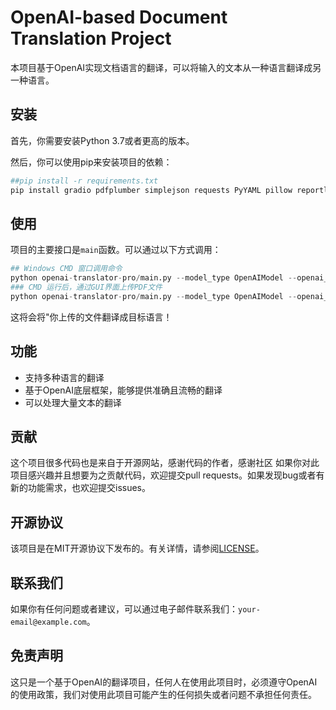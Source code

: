 # OpenAI-based Document Translation Project

本项目基于OpenAI实现文档语言的翻译，可以将输入的文本从一种语言翻译成另一种语言。

## 安装

首先，你需要安装Python 3.7或者更高的版本。

然后，你可以使用pip来安装项目的依赖：

```bash
##pip install -r requirements.txt
pip install gradio pdfplumber simplejson requests PyYAML pillow reportlab pandas loguru openai
```

## 使用

项目的主要接口是`main`函数。可以通过以下方式调用：

```python
## Windows CMD 窗口调用命令
python openai-translator-pro/main.py --model_type OpenAIModel --openai_api_key %OPENAI_KEY%  --book your_book.pdf
### CMD 运行后，通过GUI界面上传PDF文件
python openai-translator-pro/main.py --model_type OpenAIModel --openai_api_key %OPENAI_KEY%  --gui
```

这将会将"你上传的文件翻译成目标语言！

## 功能

- 支持多种语言的翻译
- 基于OpenAI底层框架，能够提供准确且流畅的翻译
- 可以处理大量文本的翻译

## 贡献
这个项目很多代码也是来自于开源网站，感谢代码的作者，感谢社区
如果你对此项目感兴趣并且想要为之贡献代码，欢迎提交pull requests。如果发现bug或者有新的功能需求，也欢迎提交issues。

## 开源协议

该项目是在MIT开源协议下发布的。有关详情，请参阅[LICENSE](LICENSE)。

## 联系我们

如果你有任何问题或者建议，可以通过电子邮件联系我们：`your-email@example.com`。

## 免责声明

这只是一个基于OpenAI的翻译项目，任何人在使用此项目时，必须遵守OpenAI的使用政策，我们对使用此项目可能产生的任何损失或者问题不承担任何责任。

